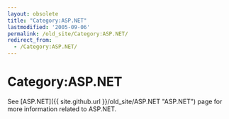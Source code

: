 ```yaml
---
layout: obsolete
title: "Category:ASP.NET"
lastmodified: '2005-09-06'
permalink: /old_site/Category:ASP.NET/
redirect_from:
  - /Category:ASP.NET/
---
```


Category:ASP.NET
================

See [ASP.NET]({{ site.github.url }}/old_site/ASP.NET "ASP.NET") page for more information related to ASP.NET.

